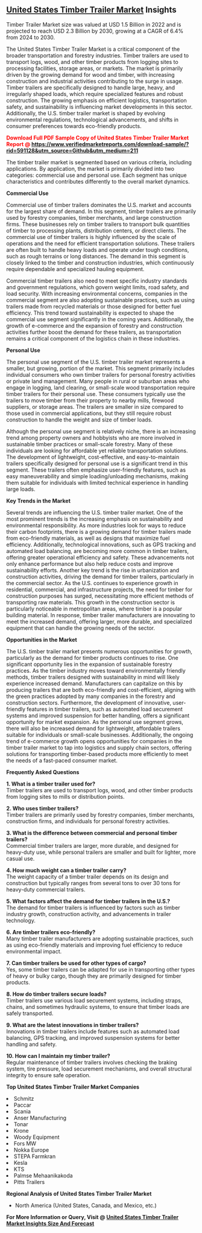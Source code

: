 <h2><a href="https://www.verifiedmarketreports.com/download-sample/?rid=591128&amp;utm_source=Github&amp;utm_medium=211" target="_blank">United States Timber Trailer Market</a> Insights</h2><p>Timber Trailer Market size was valued at USD 1.5 Billion in 2022 and is projected to reach USD 2.3 Billion by 2030, growing at a CAGR of 6.4% from 2024 to 2030.</p><p><p>The United States Timber Trailer Market is a critical component of the broader transportation and forestry industries. Timber trailers are used to transport logs, wood, and other timber products from logging sites to processing facilities, storage areas, or markets. The market is primarily driven by the growing demand for wood and timber, with increasing construction and industrial activities contributing to the surge in usage. Timber trailers are specifically designed to handle large, heavy, and irregularly shaped loads, which require specialized features and robust construction. The growing emphasis on efficient logistics, transportation safety, and sustainability is influencing market developments in this sector. Additionally, the U.S. timber trailer market is shaped by evolving environmental regulations, technological advancements, and shifts in consumer preferences towards eco-friendly products. <strong><p><span class=""><span style="color: #ff0000;"><strong>Download Full PDF Sample Copy of United States Timber Trailer Market Report</strong> @ </span><a href="https://www.verifiedmarketreports.com/download-sample/?rid=591128&amp;utm_source=Github&amp;utm_medium=211" target="_blank">https://www.verifiedmarketreports.com/download-sample/?rid=591128&amp;utm_source=Github&amp;utm_medium=211</a></span></p></strong> The timber trailer market is segmented based on various criteria, including applications. By application, the market is primarily divided into two categories: commercial use and personal use. Each segment has unique characteristics and contributes differently to the overall market dynamics.<p><strong>Commercial Use</strong></p> Commercial use of timber trailers dominates the U.S. market and accounts for the largest share of demand. In this segment, timber trailers are primarily used by forestry companies, timber merchants, and large construction firms. These businesses rely on timber trailers to transport bulk quantities of timber to processing plants, distribution centers, or direct clients. The commercial use of timber trailers is highly influenced by the scale of operations and the need for efficient transportation solutions. These trailers are often built to handle heavy loads and operate under tough conditions, such as rough terrains or long distances. The demand in this segment is closely linked to the timber and construction industries, which continuously require dependable and specialized hauling equipment. <p>Commercial timber trailers also need to meet specific industry standards and government regulations, which govern weight limits, road safety, and load security. With increasing environmental concerns, companies in the commercial segment are also adopting sustainable practices, such as using trailers made from recycled materials or those designed for better fuel efficiency. This trend toward sustainability is expected to shape the commercial use segment significantly in the coming years. Additionally, the growth of e-commerce and the expansion of forestry and construction activities further boost the demand for these trailers, as transportation remains a critical component of the logistics chain in these industries.</p><p><strong>Personal Use</strong></p> The personal use segment of the U.S. timber trailer market represents a smaller, but growing, portion of the market. This segment primarily includes individual consumers who own timber trailers for personal forestry activities or private land management. Many people in rural or suburban areas who engage in logging, land clearing, or small-scale wood transportation require timber trailers for their personal use. These consumers typically use the trailers to move timber from their property to nearby mills, firewood suppliers, or storage areas. The trailers are smaller in size compared to those used in commercial applications, but they still require robust construction to handle the weight and size of timber loads. <p>Although the personal use segment is relatively niche, there is an increasing trend among property owners and hobbyists who are more involved in sustainable timber practices or small-scale forestry. Many of these individuals are looking for affordable yet reliable transportation solutions. The development of lightweight, cost-effective, and easy-to-maintain trailers specifically designed for personal use is a significant trend in this segment. These trailers often emphasize user-friendly features, such as easy maneuverability and simple loading/unloading mechanisms, making them suitable for individuals with limited technical experience in handling large loads.</p><p><strong>Key Trends in the Market</strong></p> Several trends are influencing the U.S. timber trailer market. One of the most prominent trends is the increasing emphasis on sustainability and environmental responsibility. As more industries look for ways to reduce their carbon footprints, there is a growing demand for timber trailers made from eco-friendly materials, as well as designs that maximize fuel efficiency. Additionally, technological innovations, such as GPS tracking and automated load balancing, are becoming more common in timber trailers, offering greater operational efficiency and safety. These advancements not only enhance performance but also help reduce costs and improve sustainability efforts. Another key trend is the rise in urbanization and construction activities, driving the demand for timber trailers, particularly in the commercial sector. As the U.S. continues to experience growth in residential, commercial, and infrastructure projects, the need for timber for construction purposes has surged, necessitating more efficient methods of transporting raw materials. This growth in the construction sector is particularly noticeable in metropolitan areas, where timber is a popular building material. In response, timber trailer manufacturers are innovating to meet the increased demand, offering larger, more durable, and specialized equipment that can handle the growing needs of the sector. <p><strong>Opportunities in the Market</strong></p> The U.S. timber trailer market presents numerous opportunities for growth, particularly as the demand for timber products continues to rise. One significant opportunity lies in the expansion of sustainable forestry practices. As the timber industry moves toward environmentally friendly methods, timber trailers designed with sustainability in mind will likely experience increased demand. Manufacturers can capitalize on this by producing trailers that are both eco-friendly and cost-efficient, aligning with the green practices adopted by many companies in the forestry and construction sectors. Furthermore, the development of innovative, user-friendly features in timber trailers, such as automated load securement systems and improved suspension for better handling, offers a significant opportunity for market expansion. As the personal use segment grows, there will also be increased demand for lightweight, affordable trailers suitable for individuals or small-scale businesses. Additionally, the ongoing trend of e-commerce growth opens opportunities for companies in the timber trailer market to tap into logistics and supply chain sectors, offering solutions for transporting timber-based products more efficiently to meet the needs of a fast-paced consumer market. <p><strong>Frequently Asked Questions</strong></p> <p><strong>1. What is a timber trailer used for?</strong><br> Timber trailers are used to transport logs, wood, and other timber products from logging sites to mills or distribution points.</p> <p><strong>2. Who uses timber trailers?</strong><br> Timber trailers are primarily used by forestry companies, timber merchants, construction firms, and individuals for personal forestry activities.</p> <p><strong>3. What is the difference between commercial and personal timber trailers?</strong><br> Commercial timber trailers are larger, more durable, and designed for heavy-duty use, while personal trailers are smaller and built for lighter, more casual use.</p> <p><strong>4. How much weight can a timber trailer carry?</strong><br> The weight capacity of a timber trailer depends on its design and construction but typically ranges from several tons to over 30 tons for heavy-duty commercial trailers.</p> <p><strong>5. What factors affect the demand for timber trailers in the U.S.?</strong><br> The demand for timber trailers is influenced by factors such as timber industry growth, construction activity, and advancements in trailer technology.</p> <p><strong>6. Are timber trailers eco-friendly?</strong><br> Many timber trailer manufacturers are adopting sustainable practices, such as using eco-friendly materials and improving fuel efficiency to reduce environmental impact.</p> <p><strong>7. Can timber trailers be used for other types of cargo?</strong><br> Yes, some timber trailers can be adapted for use in transporting other types of heavy or bulky cargo, though they are primarily designed for timber products.</p> <p><strong>8. How do timber trailers secure loads?</strong><br> Timber trailers use various load securement systems, including straps, chains, and sometimes hydraulic systems, to ensure that timber loads are safely transported.</p> <p><strong>9. What are the latest innovations in timber trailers?</strong><br> Innovations in timber trailers include features such as automated load balancing, GPS tracking, and improved suspension systems for better handling and safety.</p> <p><strong>10. How can I maintain my timber trailer?</strong><br> Regular maintenance of timber trailers involves checking the braking system, tire pressure, load securement mechanisms, and overall structural integrity to ensure safe operation.</p></p><p><strong>Top United States Timber Trailer Market Companies</strong></p><div data-test-id=""><p><li>Schmitz</li><li> Paccar</li><li> Scania</li><li> Anser Manufacturing</li><li> Tonar</li><li> Krone</li><li> Woody Equipment</li><li> Fors MW</li><li> Nokka Europe</li><li> STEPA Farmkran</li><li> Kesla</li><li> KTS</li><li> Palmse Mehaanikakoda</li><li> Pitts Trailers</li></p><div><strong>Regional Analysis of&nbsp;United States Timber Trailer Market</strong></div><ul><li dir="ltr"><p dir="ltr">North America&nbsp;(United States, Canada, and Mexico, etc.)</p></li></ul><p><strong>For More Information or Query, Visit @&nbsp;</strong><strong><a href="https://www.verifiedmarketreports.com/product/timber-trailer-market/?utm_source=Github&amp;utm_medium=211" target="_blank">United States Timber Trailer Market Insights Size And Forecast</a></strong></p></div>
